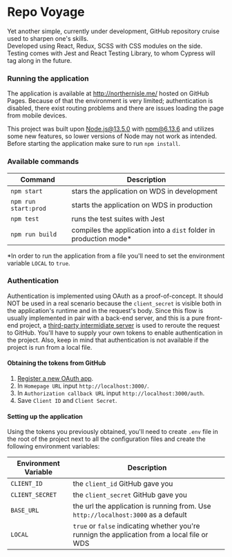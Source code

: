 # Repo Voyage
Yet another simple, currently under development, GitHub repository cruise used to sharpen one's skills.  
Developed using React, Redux, SCSS with CSS modules on the side.
Testing comes with Jest and React Testing Library, to whom Cypress will tag along in the future.

### Running the application
The application is available at http://northernisle.me/ hosted on GitHub Pages. Because of that the environment is
very limited; authentication is disabled, there exist routing problems and there are issues loading the page from mobile devices.

This project was built upon Node.js@13.5.0 with npm@6.13.6 and utilizes some new features, so lower versions of Node may
not work as intended.  
Before starting the application make sure to run `npm install`.


### Available commands

| Command               | Description                                                       |
| --------------------- | ----------------------------------------------------------------- |
| `npm start`           | stars the application on WDS in development                       |
| `npm run start:prod`  | starts the application on WDS in production                       |
| `npm test`            | runs the test suites with Jest                                    |
| `npm run build`       | compiles the application into a `dist` folder in production mode*  |

*In order to run the application from a file you'll need to set the environment variable `LOCAL` to `true`.

### Authentication
Authentication is implemented using OAuth as a proof-of-concept. It should NOT be used in a real scenario because the
`client_secret` is visible both in the application's runtime and in the request's body. Since this flow is usually implemented
in pair with a back-end server, and this is a pure front-end project, a [third-party intermidiate server](https://cors-anywhere.herokuapp.com/)
is used to reroute the request to GitHub. You'll have to supply your own tokens to enable authentication in the project.
Also, keep in mind that authentication is not available if the project is run from a local file.

#### Obtaining the tokens from GitHub
1. [Register a new OAuth app](https://github.com/settings/applications/new).
2. In `Homepage URL` input `http://localhost:3000/`.
3. In `Authorization callback URL` input `http://localhost:3000/auth`.
4. Save `Client ID` and `Client Secret`.

#### Setting up the application
Using the tokens you previously obtained, you'll need to create `.env` file in the root of the project next to all the 
configuration files and create the following environment variables:

| Environment Variable  | Description                                                                                 |
| --------------------- | ------------------------------------------------------------------------------------------- |
| `CLIENT_ID`           | the `client_id` GitHub gave you                                                             |
| `CLIENT_SECRET`       | the `client_secret` GitHub gave you                                                         |
| `BASE_URL`            | the url the application is running from. Use `http://localhost:3000` as a default           |
| `LOCAL`               | `true` or `false` indicating whether you're runnign the application from a local file or WDS |
